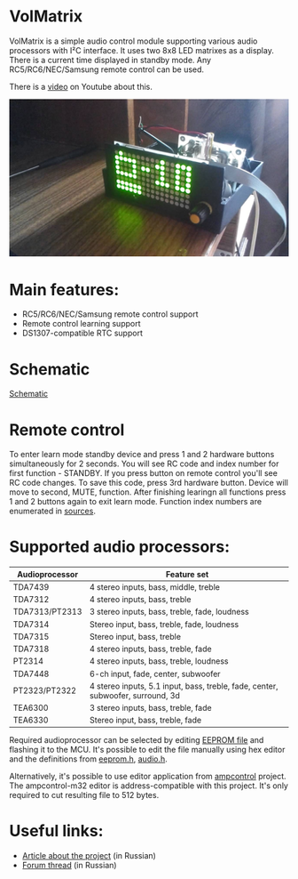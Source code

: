 # VolMatrix

VolMatrix is a simple audio control module supporting various audio processors with I²C interface. It uses two 8x8 LED matrixes as a display. There is a current time displayed in standby mode. Any RC5/RC6/NEC/Samsung remote control can be used.

There is a [video](https://youtu.be/VJd88X46HLA) on Youtube about this.

![Volmatrix](files/volmatrix.jpg)

# Main features:

* RC5/RC6/NEC/Samsung remote control support
* Remote control learning support
* DS1307-compatible RTC support

# Schematic

[Schematic](files/schematic.png)

# Remote control

To enter learn mode standby device and press 1 and 2 hardware buttons simultaneously for 2 seconds. You will see RC code and index number for first function - STANDBY. If you press button on remote control you'll see RC code changes. To save this code, press 3rd hardware button. Device will move to second, MUTE, function. After finishing learingn all functions press 1 and 2 buttons again to exit learn mode. Function index numbers are enumerated in <a href="src/display.h#L24-L33">sources</a>.

# Supported audio processors:

|Audioprocessor|Feature set                                                                    |
|--------------|-------------------------------------------------------------------------------|
|TDA7439       |4 stereo inputs, bass, middle, treble                                          |
|TDA7312       |4 stereo inputs, bass, treble                                                  |
|TDA7313/PT2313|3 stereo inputs, bass, treble, fade, loudness                                  |
|TDA7314       |Stereo input, bass, treble, fade, loudness                                     |
|TDA7315       |Stereo input, bass, treble                                                     |
|TDA7318       |4 stereo inputs, bass, treble, fade                                            |
|PT2314        |4 stereo inputs, bass, treble, loudness                                        |
|TDA7448       |6-ch input, fade, center, subwoofer                                            |
|PT2323/PT2322 |4 stereo inputs, 5.1 input, bass, treble, fade, center, subwoofer, surround, 3d|
|TEA6300       |3 stereo inputs, bass, treble, fade                                            |
|TEA6330       |Stereo input, bass, treble, fade                                               |

Required audioprocessor can be selected by editing [EEPROM file](eeprom/volmatrix.bin) and flashing it to the MCU. It's possible to edit the file manually using hex editor and the definitions from [eeprom.h](src/eeprom.h), [audio.h](src/audio/audio.h).

Alternatively, it's possible to use editor application from [ampcontrol](https://github.com/WiseLord/ampcontrol) project. The ampcontrol-m32 editor is address-compatible with this project. It's only required to cut resulting file to 512 bytes.

# Useful links:

* [Article about the project](http://radiokot.ru/konkursCatDay2015/10) (in Russian)
* [Forum thread](http://radiokot.ru/forum/viewtopic.php?t=121583) (in Russian)


